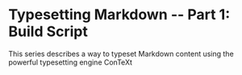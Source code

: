 # Typesetting Markdown -- Part 1: Build Script

This series describes a way to typeset Markdown content using the powerful typesetting engine ConTeXt